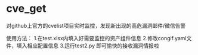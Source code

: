 # cve_get
对github上官方的cvelist项目实时监控，发现新出现的高危漏洞邮件/微信告警

使用方法：
1.在test.xlsx内填入好需要监控的资产组件信息
2.修改congif.yaml文件，填入相应配置信息
3.运行test2.py 即可愉快的接收漏洞情报啦
